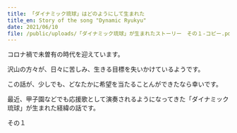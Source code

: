 ```yaml
---
title: 「ダイナミック琉球」はどのようにして生まれた
title_en: Story of the song "Dynamic Ryukyu"
date: 2021/06/10
file: /public/uploads/「ダイナミック琉球」が生まれたストーリー　その１-コピー.pdf
---
```

コロナ禍で未曽有の時代を迎えています。

沢山の方々が、日々に苦しみ、生きる目標を失いかけているようです。

この話が、少しでも、どなたかに希望を当たることんができたなら幸いです。

最近、甲子園などでも応援歌として演奏されるようになってきた「ダイナミック琉球」が生まれた経緯の話です。

その１